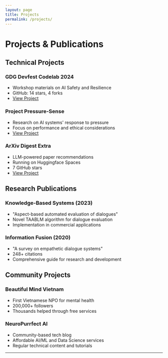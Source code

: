 ```yaml
---
layout: page
title: Projects
permalink: /projects/
---
```


# Projects & Publications

## Technical Projects

### GDG Devfest Codelab 2024
- Workshop materials on AI Safety and Resilience
- GitHub: 14 stars, 4 forks
- [View Project](https://github.com/linhkid/GDG-DevFest-Codelab-24)

### Project Pressure-Sense
- Research on AI systems' response to pressure
- Focus on performance and ethical considerations
- [View Project](https://github.com/linhkid/project-pressure-sense)

### ArXiv Digest Extra
- LLM-powered paper recommendations
- Running on Huggingface Spaces
- 7 GitHub stars
- [View Project](https://github.com/linhkid/ArxivDigest-extra)

## Research Publications

### Knowledge-Based Systems (2023)
- "Aspect-based automated evaluation of dialogues"
- Novel TAABLM algorithm for dialogue evaluation
- Implementation in commercial applications

### Information Fusion (2020)
- "A survey on empathetic dialogue systems"
- 248+ citations
- Comprehensive guide for research and development

## Community Projects

### Beautiful Mind Vietnam
- First Vietnamese NPO for mental health
- 200,000+ followers
- Thousands helped through free services

### NeuroPurrfect AI
- Community-based tech blog
- Affordable AI/ML and Data Science services
- Regular technical content and tutorials

-------------------
